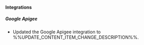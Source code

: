 
#### Integrations

##### Google Apigee

- Updated the Google Apigee integration to %%UPDATE_CONTENT_ITEM_CHANGE_DESCRIPTION%%.

